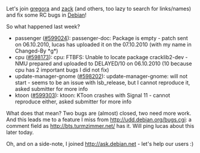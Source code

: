 <html><body><p>Let's join <a href="http://info.comodo.priv.at/blog/">gregora</a> and <a href="http://upsilon.cc/~zack/hacking/debian/rcbw/">zack</a> (and others, too lazy to search for links/names) and fix some RC bugs in <a href="http://debian.org">Debian</a>!



So what happened last week?

</p><ul>

<li>passenger (<a href="http://bugs.debian.org/%EF%BB%BF599024">#﻿599024</a>): passenger-doc: Package is empty - patch sent on 06.10.2010, lucas has uploaded it on the 07.10.2010 (with my name in Changed-By *g*)﻿﻿﻿</li>

<li>cpu (<a href="http://bugs.debian.org/598173">#598173</a>): cpu: FTBFS: Unable to locate package cracklib2-dev - NMU prepared and uploaded to DELAYED/10 on 06.10.2010 (10 because cpu has 2 important bugs I did not fix)</li>

<li>update-manager-gnome (<a href="http://bugs.debian.org/598202">#598202</a>): update-manager-gnome: will not start - seems to be an issue with lsb_release, but I cannot reproduce it, asked submitter for more info</li>

<li>ktoon (<a href="http://bugs.debian.org/599303">#599303</a>): ktoon: KToon crashes with Signal 11 - cannot reproduce either, asked submitter for more info</li>

</ul>

What does that mean? Two bugs are (almost) closed, two need more work. And this leads me to a feature I miss from <a href="http://udd.debian.org/bugs.cgi">http://udd.debian.org/bugs.cgi</a>: a comment field as <a href="http://bts.turmzimmer.net/">http://bts.turmzimmer.net/</a> has it. Will ping lucas about this later today.



Oh, and on a side-note, I joined <a href="http://ask.debian.net/">http://ask.debian.net</a> - let's help our users :)</body></html>